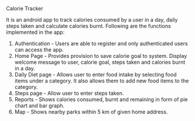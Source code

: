 Calorie Tracker

It is an android app to track calories consumed by a user in a day, daily steps taken and calculate calories burnt. Following are the 
functions implemented in the app:

1. Authentication - Users are able to register and only authenticated users can access the app.
2. Home Page - Provides provision to save calorie goal to system. Display welcome message to user, calorie goal, steps taken and calories burnt in a day.
3. Daily Diet page - Allows user to enter food intake by selecting food items under a category. It also allows them to add new food items to the category.
4. Steps page - Allow user to enter steps taken.
5. Reports - Shows calories consumed, burnt and remaining in form of pie chart and bar graph.
6. Map - Shows nearby parks within 5 km of given home address.
